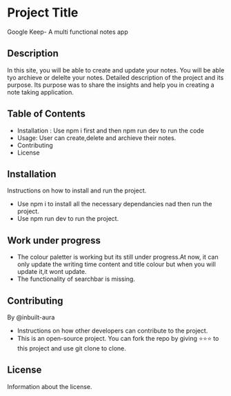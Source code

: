 # Project Title
Google Keep- A multi functional notes app
## Description
In this site, you will be able to create and update your notes. You will be able tyo archieve or delelte your  notes. 
Detailed description of the project and its purpose.
Its purpose was to share the insights and help you in creating a note taking application.
## Table of Contents

- Installation : Use npm i first and then npm run dev to run the code
- Usage: User can create,delete and archieve their notes.
- Contributing
- License

## Installation

Instructions on how to install and run the project.
* Use npm i to install all the necessary dependancies nad then run the project.
* Use npm run dev to run the project.

## Work under progress
* The colour paletter is working but its still under progress.At now, it can only update the writing time content and title colour but when you will update it,it wont update.
* The functionality of searchbar is missing.

## Contributing
By @inbuilt-aura
* Instructions on how other developers can contribute to the project.
* This is an open-source project. You can fork the repo by giving :star::star::star: to this project and use git clone to clone.
 
## License

Information about the license.
